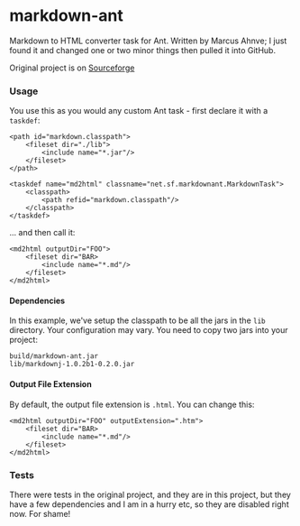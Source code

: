 markdown-ant
============

Markdown to HTML converter task for Ant.  Written by Marcus Ahnve; I just found it and changed one or two minor things then pulled it into GitHub.

Original project is on [Sourceforge](http://sourceforge.net/projects/markdown-ant/)

### Usage

You use this as you would any custom Ant task - first declare it with a `taskdef`:

	<path id="markdown.classpath">
        <fileset dir="./lib">
            <include name="*.jar"/>
        </fileset>
    </path>

    <taskdef name="md2html" classname="net.sf.markdownant.MarkdownTask">
    	<classpath>
    		<path refid="markdown.classpath"/>
    	</classpath>
    </taskdef>

... and then call it:

	<md2html outputDir="FOO">
		<fileset dir="BAR>
			<include name="*.md"/>
		</fileset>
	</md2html>

#### Dependencies
In this example, we've setup the classpath to be all the jars in the `lib` directory.  Your configuration may vary.  You need to copy two jars into your project:

	build/markdown-ant.jar
	lib/markdownj-1.0.2b1-0.2.0.jar

#### Output File Extension
By default, the output file extension is `.html`.  You can change this:

	<md2html outputDir="FOO" outputExtension=".htm">
		<fileset dir="BAR>
			<include name="*.md"/>
		</fileset>
	</md2html>

### Tests

There were tests in the original project, and they are in this project, but they have a few dependencies and I am in a hurry etc, so they are disabled right now. For shame!